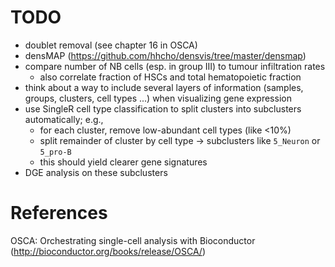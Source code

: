 # TODO

* doublet removal (see chapter 16 in OSCA)
* densMAP (https://github.com/hhcho/densvis/tree/master/densmap)
* compare number of NB cells (esp. in group III) to tumour infiltration rates
  - also correlate fraction of HSCs and total hematopoietic fraction
* think about a way to include several layers of information (samples, groups,
  clusters, cell types ...) when visualizing gene expression
* use SingleR cell type classification to split clusters into subclusters automatically; e.g., 
  - for each cluster, remove low-abundant cell types (like <10%)
  - split remainder of cluster by cell type -> subclusters like `5_Neuron` or `5_pro-B`
  - this should yield clearer gene signatures
* DGE analysis on these subclusters



# References

OSCA: Orchestrating single-cell analysis with Bioconductor (http://bioconductor.org/books/release/OSCA/)